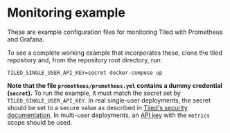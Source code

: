 # Monitoring example

These are example configuration files for monitoring Tiled with Prometheus and Grafana.

To see a complete working example that incorporates these, clone the tiled
repository and, from the repository root directory, run:

```
TILED_SINGLE_USER_API_KEY=secret docker-compose up
```

**Note that the file `prometheus/prometheus.yml` contains a dummy credential
(`secret`).** To run the example, it must match the secret set by
`TILED_SINGLE_USER_API_KEY`. In real single-user deployments, the secret should
be set to a secure value as described in
[Tiled's security documentation](https://blueskyproject.io/tiled/explanations/security.html).
In multi-user deployments, an
[API key](https://blueskyproject.io/tiled/how-to/api-keys.html) with the
`metrics` scope should be used.
